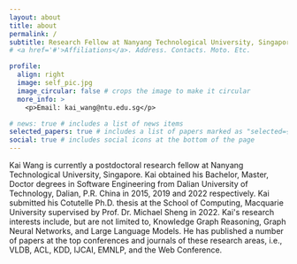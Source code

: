 ```yaml
---
layout: about
title: about
permalink: /
subtitle: Research Fellow at Nanyang Technological University, Singapore 
# <a href='#'>Affiliations</a>. Address. Contacts. Moto. Etc.

profile:
  align: right
  image: self_pic.jpg
  image_circular: false # crops the image to make it circular
  more_info: >
    <p>Email: kai_wang@ntu.edu.sg</p>

# news: true # includes a list of news items
selected_papers: true # includes a list of papers marked as "selected={true}"
social: true # includes social icons at the bottom of the page
---
```


Kai Wang is currently a postdoctoral research fellow at Nanyang Technological University, Singapore. Kai obtained his Bachelor, Master, Doctor degrees in Software Engineering from Dalian University of Technology, Dalian, P.R. China in 2015, 2019 and 2022 respectively. Kai submitted his Cotutelle Ph.D. thesis at the School of Computing, Macquarie University supervised by Prof. Dr. Michael Sheng in 2022.  Kai's research interests include, but are not limited to, Knowledge Graph Reasoning, Graph Neural Networks, and Large Language Models. He has published a number of papers at the top conferences and journals of these research areas, i.e., VLDB, ACL, KDD, IJCAI, EMNLP, and the Web Conference.
